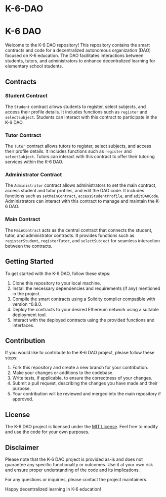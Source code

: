 # K-6-DAO

# K-6 DAO

Welcome to the K-6 DAO repository! This repository contains the smart contracts and code for a decentralized autonomous organization (DAO) focused on K-6 education. The DAO facilitates interactions between students, tutors, and administrators to enhance decentralized learning for elementary school students.

## Contracts

### Student Contract

The `Student` contract allows students to register, select subjects, and access their profile details. It includes functions such as `register` and `selectSubject`. Students can interact with this contract to participate in the K-6 DAO.

### Tutor Contract

The `Tutor` contract allows tutors to register, select subjects, and access their profile details. It includes functions such as `register` and `selectSubject`. Tutors can interact with this contract to offer their tutoring services within the K-6 DAO.

### Administrator Contract

The `Administrator` contract allows administrators to set the main contract, access student and tutor profiles, and edit the DAO code. It includes functions such as `setMainContract`, `accessStudentProfile`, and `editDAOCode`. Administrators can interact with this contract to manage and maintain the K-6 DAO.

### Main Contract

The `MainContract` acts as the central contract that connects the student, tutor, and administrator contracts. It provides functions such as `registerStudent`, `registerTutor`, and `selectSubject` for seamless interaction between the contracts.

## Getting Started

To get started with the K-6 DAO, follow these steps:

1. Clone this repository to your local machine.
2. Install the necessary dependencies and requirements (if any) mentioned in the project.
3. Compile the smart contracts using a Solidity compiler compatible with version ^0.8.0.
4. Deploy the contracts to your desired Ethereum network using a suitable deployment tool.
5. Interact with the deployed contracts using the provided functions and interfaces.

## Contribution

If you would like to contribute to the K-6 DAO project, please follow these steps:

1. Fork this repository and create a new branch for your contribution.
2. Make your changes or additions to the codebase.
3. Write tests, if applicable, to ensure the correctness of your changes.
4. Submit a pull request, describing the changes you have made and their purpose.
5. Your contribution will be reviewed and merged into the main repository if approved.

## License

The K-6 DAO project is licensed under the [MIT License](LICENSE). Feel free to modify and use the code for your own purposes.

## Disclaimer

Please note that the K-6 DAO project is provided as-is and does not guarantee any specific functionality or outcomes. Use it at your own risk and ensure proper understanding of the code and its implications.

For any questions or inquiries, please contact the project maintainers.

Happy decentralized learning in K-6 education!
